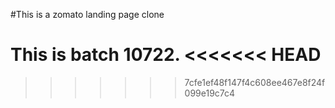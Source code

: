 #This is a zomato landing page clone

This is batch 10722.
<<<<<<< HEAD
=======

>>>>>>> 7cfe1ef48f147f4c608ee467e8f24f099e19c7c4
